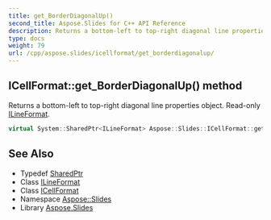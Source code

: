 ```yaml
---
title: get_BorderDiagonalUp()
second_title: Aspose.Slides for C++ API Reference
description: Returns a bottom-left to top-right diagonal line properties object. Read-only ILineFormat.
type: docs
weight: 79
url: /cpp/aspose.slides/icellformat/get_borderdiagonalup/
---
```

## ICellFormat::get_BorderDiagonalUp() method


Returns a bottom-left to top-right diagonal line properties object. Read-only [ILineFormat](../../ilineformat/).

```cpp
virtual System::SharedPtr<ILineFormat> Aspose::Slides::ICellFormat::get_BorderDiagonalUp()=0
```

## See Also

* Typedef [SharedPtr](../../system/sharedptr/)
* Class [ILineFormat](../ilineformat/)
* Class [ICellFormat](./)
* Namespace [Aspose::Slides](../)
* Library [Aspose.Slides](../../)